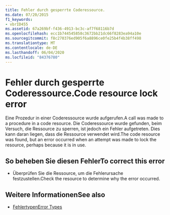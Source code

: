 ```yaml
---
title: Fehler durch gesperrte Coderessource.
ms.date: 07/20/2015
f1_keywords:
- vbrID455
ms.assetid: 67a269bf-f436-4913-bc3c-af7f68116b7d
ms.openlocfilehash: ecc1b744545858c3672bb21dc66f8283ea94a10e
ms.sourcegitcommit: f8c270376ed905f6a8896ce0fe25b4f4b38ff498
ms.translationtype: MT
ms.contentlocale: de-DE
ms.lasthandoff: 06/04/2020
ms.locfileid: "84376780"
---
```

# <a name="code-resource-lock-error"></a><span data-ttu-id="6e5ee-102">Fehler durch gesperrte Coderessource.</span><span class="sxs-lookup"><span data-stu-id="6e5ee-102">Code resource lock error</span></span>
<span data-ttu-id="6e5ee-103">Eine Prozedur in einer Coderessource wurde aufgerufen.</span><span class="sxs-lookup"><span data-stu-id="6e5ee-103">A call was made to a procedure in a code resource.</span></span> <span data-ttu-id="6e5ee-104">Die Coderessource wurde gefunden, beim Versuch, die Ressource zu sperren, ist jedoch ein Fehler aufgetreten. Dies kann daran liegen, dass die Ressource verwendet wird.</span><span class="sxs-lookup"><span data-stu-id="6e5ee-104">The code resource was found, but an error occurred when an attempt was made to lock the resource, perhaps because it is in use.</span></span>  
  
## <a name="to-correct-this-error"></a><span data-ttu-id="6e5ee-105">So beheben Sie diesen Fehler</span><span class="sxs-lookup"><span data-stu-id="6e5ee-105">To correct this error</span></span>  
  
- <span data-ttu-id="6e5ee-106">Überprüfen Sie die Ressource, um die Fehlerursache festzustellen.</span><span class="sxs-lookup"><span data-stu-id="6e5ee-106">Check the resource to determine why the error occurred.</span></span>  
  
## <a name="see-also"></a><span data-ttu-id="6e5ee-107">Weitere Informationen</span><span class="sxs-lookup"><span data-stu-id="6e5ee-107">See also</span></span>

- [<span data-ttu-id="6e5ee-108">Fehlertypen</span><span class="sxs-lookup"><span data-stu-id="6e5ee-108">Error Types</span></span>](../programming-guide/language-features/error-types.md)
